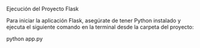 Ejecución del Proyecto Flask

Para iniciar la aplicación Flask, asegúrate de tener Python instalado y ejecuta el siguiente comando en la terminal desde la carpeta del proyecto:

python app.py
